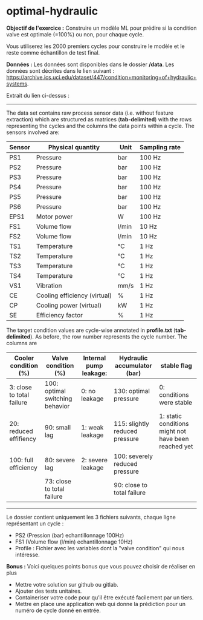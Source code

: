 # optimal-hydraulic

**Objectif de l'exercice :** Construire un modèle ML pour prédire si la condition valve est 
optimale (=100%) ou non, pour chaque cycle.

Vous utiliserez les 2000 premiers cycles pour construire le modèle et le reste comme échantillon 
de test final.   

**Données :** Les données sont disponibles dans le dossier **/data**. Les données sont décrites 
dans le lien suivant : https://archive.ics.uci.edu/dataset/447/condition+monitoring+of+hydraulic+systems.

Extrait du lien ci-dessus :

***************************

The data set contains raw process sensor data (i.e. without feature extraction) which are 
structured as matrices (**tab-delimited**) with the rows representing the cycles and the columns 
the data points within a cycle. The sensors involved are:

| Sensor | Physical quantity            | Unit  | Sampling rate |
|--------|------------------------------|-------|---------------|
| PS1    | Pressure                     | bar   | 100 Hz        |
| PS2    | Pressure                     | bar   | 100 Hz        |
| PS3    | Pressure                     | bar   | 100 Hz        |
| PS4    | Pressure                     | bar   | 100 Hz        |
| PS5    | Pressure                     | bar   | 100 Hz        |
| PS6    | Pressure                     | bar   | 100 Hz        |
| EPS1   | Motor power                  | W     | 100 Hz        |
| FS1    | Volume flow                  | l/min | 10 Hz         |
| FS2    | Volume flow                  | l/min | 10 Hz         |
| TS1    | Temperature                  | °C    | 1 Hz          |
| TS2    | Temperature                  | °C    | 1 Hz          |
| TS3    | Temperature                  | °C    | 1 Hz          |
| TS4    | Temperature                  | °C    | 1 Hz          |
| VS1    | Vibration                    | mm/s  | 1 Hz          |
| CE     | Cooling efficiency (virtual) | %     | 1 Hz          |
| CP     | Cooling power (virtual)      | kW    | 1 Hz          |
| SE     | Efficiency factor            | %     | 1 Hz          |

The target condition values are cycle-wise annotated in **profile.txt** (**tab-delimited**). As 
before, the row number represents the cycle number. The columns are


| Cooler condition (%)      | Valve condition (%)             | Internal pump leakage: | Hydraulic accumulator (bar)    | stable flag                                          |
|---------------------------|---------------------------------|------------------------|--------------------------------|------------------------------------------------------|
| 3: close to total failure | 100: optimal switching behavior | 0: no leakage          | 130: optimal pressure          | 0: conditions were stable                            |
| 20: reduced effifiency    | 90: small lag                   | 1: weak leakage        | 115: slightly reduced pressure | 1: static conditions might not have been reached yet |
| 100: full efficiency      | 80: severe lag                  | 2: severe leakage      | 100: severely reduced pressure |                                                      |
|                           | 73: close to total failure      |                        | 90: close to total failure     |                                                      |

***************************

Le dossier contient uniquement les 3 fichiers suivants, chaque ligne représentant un cycle : 
 
* PS2 (Pression (bar) echantillonnage 100Hz) 
* FS1 (Volume flow (l/min) echantillonnage 10Hz) 
* Profile : Fichier avec les variables dont la "valve condition" qui nous intéresse. 

**Bonus :** Voici quelques points bonus que vous pouvez choisir de réaliser en plus

*  Mettre votre solution sur github ou gitlab.
*  Ajouter des tests unitaires.
*  Containeriser votre code pour qu'il être exécuté facilement par un tiers.
*  Mettre en place une application web qui donne la prédiction pour un numéro de cycle donné en 
entrée.
